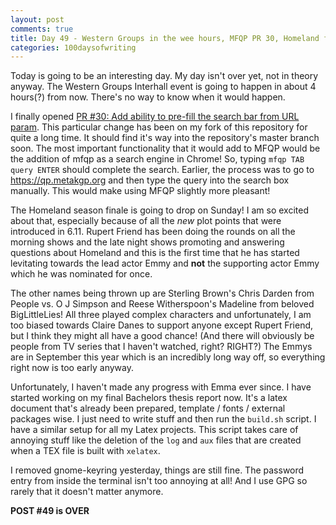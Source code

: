 ```yaml
---
layout: post
comments: true
title: Day 49 - Western Groups in the wee hours, MFQP PR 30, Homeland finale
categories: 100daysofwriting
---
```


Today is going to be an interesting day. My day isn't over yet, not in theory
anyway. The Western Groups Interhall event is going to happen in about 4
hours(?) from now. There's no way to know when it would happen.

I finally opened [PR #30: Add ability to pre-fill the search bar from URL
param](https://github.com/metakgp/mfqp/pull/30). This particular change has been
on my fork of this repository for quite a long time. It should find it's way
into the repository's master branch soon. The most important functionality that
it would add to MFQP would be the addition of mfqp as a search engine in Chrome!
So, typing `mfqp TAB query ENTER` should complete the search. Earlier, the
process was to go to [https:\/\/qp.metakgp.org](https://qp.metakgp.org) and then
type the query into the search box manually. This would make using MFQP slightly
more pleasant!

The Homeland season finale is going to drop on Sunday! I am so excited about
that, especially because of all the _new_ plot points that were introduced in
6.11. Rupert Friend has been doing the rounds on all the morning shows and the
late night shows promoting and answering questions about Homeland and this is
the first time that he has started levitating towards the lead actor Emmy and
**not** the supporting actor Emmy which he was nominated for once.

The other names being thrown up are Sterling Brown's Chris Darden from People
vs. O J Simpson and Reese Witherspoon's Madeline from beloved BigLittleLies! All
three played complex characters and unfortunately, I am too biased towards
Claire Danes to support anyone except Rupert Friend, but I think they might all
have a good chance! (And there will obviously be people from TV series that I
haven't watched, right? RIGHT?) The Emmys are in September this year which is an
incredibly long way off, so everything right now is too early anyway.

Unfortunately, I haven't made any progress with Emma ever since. I have started
working on my final Bachelors thesis report now. It's a latex document that's
already been prepared, template / fonts / external packages wise. I just need to
write stuff and then run the `build.sh` script. I have a similar setup for all
my Latex projects. This script takes care of annoying stuff like the deletion of
the `log` and `aux` files that are created when a TEX file is built with
`xelatex`.

I removed gnome-keyring yesterday, things are still fine. The password entry
from inside the terminal isn't too annoying at all! And I use GPG so rarely that
it doesn't matter anymore.

**POST #49 is OVER**
